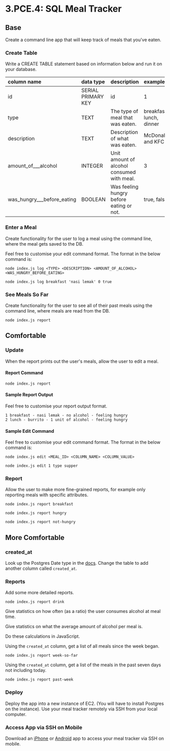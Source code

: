 # 3.PCE.4: SQL Meal Tracker

## Base

Create a command line app that will keep track of meals that you've eaten.

### Create Table

Write a CREATE TABLE statement based on information below and run it on your database.

| column name | data type | description | example |
| :--- | :--- | :--- | :--- |
| id | SERIAL PRIMARY KEY | id | 1 |
| type | TEXT | The type of meal that was eaten. | breakfast, lunch, dinner |
| description | TEXT | Description of what was eaten. | McDonalds and KFC |
| amount\_of_\__alcohol | INTEGER | Unit amount of alcohol consumed with meal. | 3 |
| was\_hungry_\__before\_eating | BOOLEAN | Was feeling hungry before eating or not. | true, false |

### Enter a Meal

Create functionality for the user to log a meal using the command line, where the meal gets saved to the DB.

Feel free to customise your edit command format. The format in the below command is:

`node index.js log <TYPE> <DESCRIPTION> <AMOUNT_OF_ALCOHOL> <WAS_HUNGRY_BEFORE_EATING>`

```text
node index.js log breakfast 'nasi lemak' 0 true
```

### See Meals So Far

Create functionality for the user to see all of their past meals using the command line, where meals are read from the DB.

```text
node index.js report
```

## Comfortable

### Update

When the report prints out the user's meals, allow the user to edit a meal.

#### Report Command

```text
node index.js report
```

#### Sample Report Output

Feel free to customise your report output format.

```text
1 breakfast - nasi lemak - no alcohol - feeling hungry
2 lunch - burrito - 1 unit of alcohol - feeling hungry
```

#### Sample Edit Command

Feel free to customise your edit command format. The format in the below command is:

`node index.js edit <MEAL_ID> <COLUMN_NAME> <COLUMN_VALUE>`

```text
node index.js edit 1 type supper
```

### Report

Allow the user to make more fine-grained reports, for example only reporting meals with specific attributes.

```text
node index.js report breakfast
```

```text
node index.js report hungry
```

```text
node index.js report not-hungry
```

## More Comfortable

### created\_at

Look up the Postgres Date type in the [docs](https://node-postgres.com/features/types#date--timestamp--timestamptz). Change the table to add another column called `created_at`.

### Reports

Add some more detailed reports.

```text
node index.js report drink
```

Give statistics on how often \(as a ratio\) the user consumes alcohol at meal time.

Give statistics on what the average amount of alcohol per meal is.

Do these calculations in JavaScript.

Using the `created_at` column, get a list of all meals since the week began.

```text
node index.js report week-so-far
```

Using the `created_at` column, get a list of the meals in the past seven days not including today.

```text
node index.js report past-week
```

### Deploy

Deploy the app into a new instance of EC2. \(You will have to install Postgres on the instance\). Use your meal tracker remotely via SSH from your local computer.

### Access App via SSH on Mobile

Download an [iPhone](https://apps.apple.com/us/app/termius-ssh-client/id549039908) or [Android](https://termux.com/) app to access your meal tracker via SSH on mobile.

